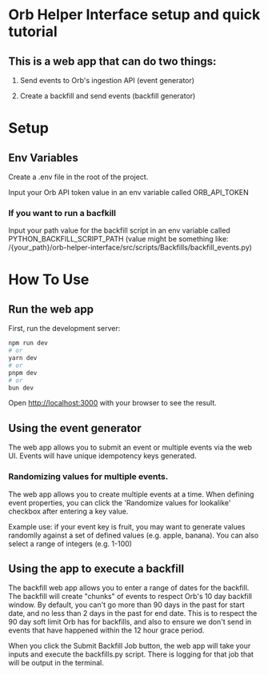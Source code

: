 # Orb Helper Interface setup and quick tutorial

## This is a web app that can do two things:

1. Send events to Orb's ingestion API (event generator)

2. Create a backfill and send events (backfill generator)

# Setup

## Env Variables

Create a .env file in the root of the project.

Input your Orb API token value in an env variable called ORB_API_TOKEN

### If you want to run a bacfkill

Input your path value for the backfill script in an env variable called PYTHON_BACKFILL_SCRIPT_PATH (value might be something like: /{your_path}/orb-helper-interface/src/scripts/Backfills/backfill_events.py)

# How To Use

## Run the web app

First, run the development server:

```bash
npm run dev
# or
yarn dev
# or
pnpm dev
# or
bun dev
```

Open [http://localhost:3000](http://localhost:3000) with your browser to see the result.

## Using the event generator

The web app allows you to submit an event or multiple events via the web UI. Events will have unique idempotency keys generated.

### Randomizing values for multiple events.

The web app allows you to create multiple events at a time. When defining event properties, you can click the 'Randomize values for lookalike' checkbox after entering a key value. 

Example use: if your event key is fruit, you may want to generate values randomlly against a set of defined values (e.g. apple, banana). You can also select a range of integers (e.g. 1-100)

## Using the app to execute a backfill

The backfill web app allows you to enter a range of dates for the backfill. The backfill will create "chunks" of events to respect Orb's 10 day backfill window. By default, you can't go more than 90 days in the past for start date, and no less than 2 days in the past for end date. This is to respect the 90 day soft limit Orb has for backfills, and also to ensure we don't send in events that have happened within the 12 hour grace period. 

When you click the Submit Backfill Job button, the web app will take your inputs and execute the backfills.py script. There is logging for that job that will be output in the terminal. 
